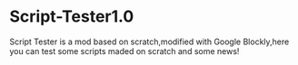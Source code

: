 # Script-Tester1.0
Script Tester is a mod based on scratch,modified with Google Blockly,here you can test some scripts maded on scratch and some news!
